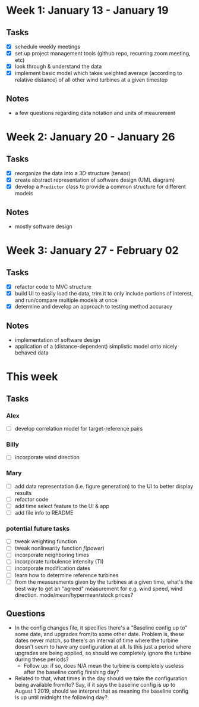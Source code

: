 # Week 1: January 13 - January 19
## Tasks
- [x] schedule weekly meetings
- [x] set up project management tools (github repo, recurring zoom meeting, etc)
- [x] look through & understand the data
- [x] implement basic model which takes weighted average (according to relative distance) of all other wind turbines at a given timestep
## Notes
- a few questions regarding data notation and units of meaurement

# Week 2: January 20 - January 26
## Tasks
- [x] reorganize the data into a 3D structure (tensor)
- [x] create abstract representation of software design (UML diagram)
- [x] develop a `Predictor` class to provide a common structure for different models
## Notes
- mostly software design

# Week 3: January 27 - February 02
## Tasks
- [x] refactor code to MVC structure
- [x] build UI to easily load the data, trim it to only include portions of interest, and run/compare multiple models at once
- [x] determine and develop an approach to testing method accuracy
## Notes
- implementation of software design
- application of a (distance-dependent) simplistic model onto nicely behaved data

# This week
## Tasks
### Alex
- [ ] develop correlation model for target-reference pairs

### Billy
- [ ] incorporate wind direction

### Mary
- [ ] add data representation (i.e. figure generation) to the UI to better display results
- [ ] refactor code
- [ ] add time select feature to the UI & app
- [ ] add file info to README

### potential future tasks
- [ ] tweak weighting function
- [ ] tweak nonlinearity function $f(power)$
- [ ] incorporate neighboring times
- [ ] incorporate turbulence intensity (TI)
- [ ] incorporate modification dates
- [ ] learn how to determine reference turbines
- [ ] from the measurements given by the turbines at a given time, what's the
  best way to get an "agreed" measurement for e.g. wind speed, wind direction.
  mode/mean/hypermean/stock prices?
  
## Questions
- In the config changes file, it specifies there's a "Baseline config up to"
  some date, and upgrades from/to some other date. Problem is, these dates never
  match, so there's an interval of time where the turbine doesn't seem to have
  any configuration at all. Is this just a period where upgrades are being
  applied, so should we completely ignore the turbine during these periods?
    - Follow up: if so, does N/A mean the turbine is completely useless after
      the baseline config finishing day?
- Related to that, what times in the day should we take the configuration being
  available from/to? Say, if it says the baseline config is up to August 1 2019,
  should we interpret that as meaning the baseline config is up until midnight
  the following day?
